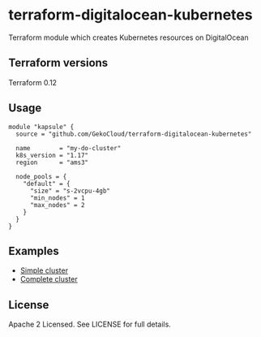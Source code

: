 # terraform-digitalocean-kubernetes

Terraform module which creates Kubernetes resources on DigitalOcean

## Terraform versions

Terraform 0.12

## Usage

```hcl
module "kapsule" {
  source = "github.com/GekoCloud/terraform-digitalocean-kubernetes"

  name        = "my-do-cluster"
  k8s_version = "1.17"
  region      = "ams3"

  node_pools = {
    "default" = {
      "size" = "s-2vcpu-4gb"
      "min_nodes" = 1
      "max_nodes" = 2
    }
  }
}
```

## Examples

* [Simple cluster](examples/simple-cluster)
* [Complete cluster](examples/complete-cluster)

## License

Apache 2 Licensed. See LICENSE for full details.